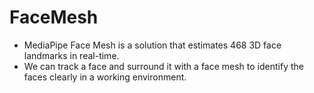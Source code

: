 # FaceMesh
* MediaPipe Face Mesh is a solution that estimates 468 3D face landmarks in real-time.
* We can track a face and surround it with a face mesh to identify the faces clearly in a working environment.
